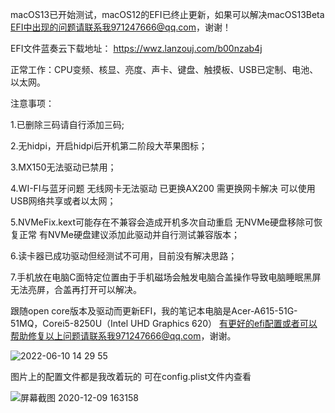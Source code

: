 macOS13已开始测试，macOS12的EFI已终止更新，如果可以解决macOS13Beta EFI中出现的问题请联系我971247666@qq.com，谢谢！

EFI文件蓝奏云下载地址： https://wwz.lanzouj.com/b00nzab4j 

正常工作：CPU变频、核显、亮度、声卡、键盘、触摸板、USB已定制、电池、以太网。

注意事项：

1.已删除三码请自行添加三码;

2.无hidpi，开启hidpi后开机第二阶段大苹果图标；

3.MX150无法驱动已禁用；

4.WI-FI与蓝牙问题 无线网卡无法驱动 已更换AX200 需更换网卡解决 可以使用USB网络共享或者以太网；

5.NVMeFix.kext可能存在不兼容会造成开机多次自动重启 无NVMe硬盘移除可恢复正常 有NVMe硬盘建议添加此驱动并自行测试兼容版本；

6.读卡器已成功驱动但经测试不可用，目前没有解决思路；

7.手机放在电脑C面特定位置由于手机磁场会触发电脑合盖操作导致电脑睡眠黑屏无法亮屏，合盖再打开可以解决。

跟随open core版本及驱动而更新EFI，我的笔记本电脑是Acer-A615-51G-51MQ，Corei5-8250U（Intel UHD Graphics 620）
有更好的efi配置或者可以帮助修复以上问题请联系我971247666@qq.com，谢谢。

![2022-06-10 14 29 55](https://user-images.githubusercontent.com/67421836/173004834-25214a95-18b9-4e18-bb6f-4c3a32bc283f.png)

图片上的配置文件都是我改着玩的 可在config.plist文件内查看

![屏幕截图 2020-12-09 163158](https://user-images.githubusercontent.com/67421836/129293568-424256ba-1b45-428f-8a57-f515ef3cb905.png)
